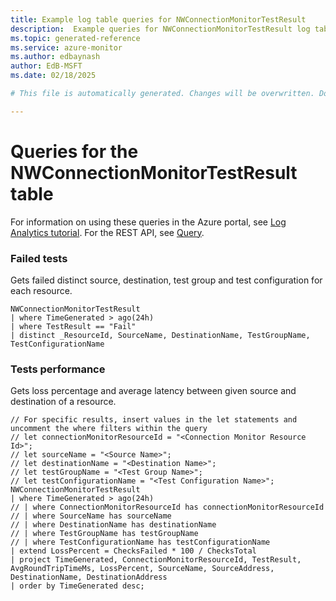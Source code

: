```yaml
---
title: Example log table queries for NWConnectionMonitorTestResult
description:  Example queries for NWConnectionMonitorTestResult log table
ms.topic: generated-reference
ms.service: azure-monitor
ms.author: edbaynash
author: EdB-MSFT
ms.date: 02/18/2025

# This file is automatically generated. Changes will be overwritten. Do not change this file directly. 

---
```


# Queries for the NWConnectionMonitorTestResult table

For information on using these queries in the Azure portal, see [Log Analytics tutorial](/azure/azure-monitor/logs/log-analytics-tutorial). For the REST API, see [Query](/rest/api/loganalytics/query).


### Failed tests  


Gets failed distinct source, destination, test group and test configuration for each resource.  

```query
NWConnectionMonitorTestResult 
| where TimeGenerated > ago(24h) 
| where TestResult == "Fail"
| distinct _ResourceId, SourceName, DestinationName, TestGroupName, TestConfigurationName
```



### Tests performance  


Gets loss percentage and average latency between given source and destination of a resource.  

```query
// For specific results, insert values in the let statements and uncomment the where filters within the query
// let connectionMonitorResourceId = "<Connection Monitor Resource Id>";
// let sourceName = "<Source Name>";
// let destinationName = "<Destination Name>";
// let testGroupName = "<Test Group Name>";
// let testConfigurationName = "<Test Configuration Name>";
NWConnectionMonitorTestResult 
| where TimeGenerated > ago(24h) 
// | where ConnectionMonitorResourceId has connectionMonitorResourceId
// | where SourceName has sourceName
// | where DestinationName has destinationName
// | where TestGroupName has testGroupName
// | where TestConfigurationName has testConfigurationName
| extend LossPercent = ChecksFailed * 100 / ChecksTotal
| project TimeGenerated, ConnectionMonitorResourceId, TestResult, AvgRoundTripTimeMs, LossPercent, SourceName, SourceAddress, DestinationName, DestinationAddress
| order by TimeGenerated desc;
```

